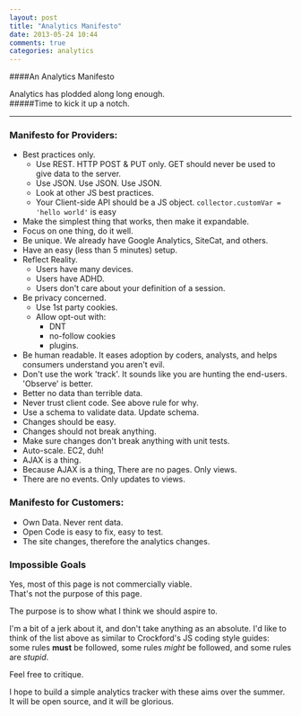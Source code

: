 ```yaml
---
layout: post
title: "Analytics Manifesto"
date: 2013-05-24 10:44
comments: true
categories: analytics
---
```


####An Analytics Manifesto

Analytics has plodded along long enough.  
#####Time to kick it up a notch.
***
<!--more-->

### Manifesto for Providers:

+ Best practices only.
    - Use REST. HTTP POST & PUT only. GET should never be used to give data to the server.
    - Use JSON. Use JSON. Use JSON.
    - Look at other JS best practices.
    - Your Client-side API should be a JS object. ```collector.customVar = 'hello world'``` is easy
+ Make the simplest thing that works, then make it expandable.
+ Focus on one thing, do it well.
+ Be unique. We already have Google Analytics, SiteCat, and others.
+ Have an easy (less than 5 minutes) setup.
+ Reflect Reality.
    - Users have many devices.
    - Users have ADHD.
    - Users don't care about your definition of a session.
+ Be privacy concerned.
    + Use 1st party cookies.
    + Allow opt-out with:
        + DNT
        + no-follow cookies
        + plugins.
+ Be human readable. It eases adoption by coders, analysts, and helps consumers understand you aren't evil.
+ Don't use the work 'track'. It sounds like you are hunting the end-users. 'Observe' is better.
+ Better no data than terrible data.
+ Never trust client code. See above rule for why.
+ Use a schema to validate data. Update schema.
+ Changes should be easy.
+ Changes should not break anything.
+ Make sure changes don't break anything with unit tests.
+ Auto-scale. EC2, duh!
+ AJAX is a thing.
+ Because AJAX is a thing, There are no pages. Only views.
+ There are no events. Only updates to views.

### Manifesto for Customers:

+ Own Data. Never rent data.
+ Open Code is easy to fix, easy to test.
+ The site changes, therefore the analytics changes.

### Impossible Goals

Yes, most of this page is not commercially viable.  
That's not the purpose of this page.

The purpose is to show what I think we should aspire to.

I'm a bit of a jerk about it, and don't take anything as an absolute.
I'd like to think of the list above as similar to Crockford's JS coding style guides: some rules  **must** be followed, some rules *might* be followed, and some rules are *stupid*.

Feel free to critique.

I hope to build a simple analytics tracker with these aims over the summer.  
It will be open source, and it will be glorious.
